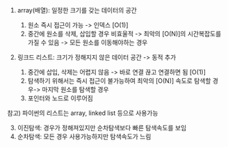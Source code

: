 1. array(배열): 일정한 크기를 갖는 데이터의 공간
    1) 원소 즉시 접근이 가능 -> 인덱스 [O(1)]
    2) 중간에 원소를 삭제, 삽입할 경우 비효울적 -> 최악의 [O(N)]의 시간복잡도를 가질 수 있음 
    -> 모든 원소를 이동해야하는 경우

2. 링크드 리스트: 크기가 정해지지 않은 데이터 공간 -> 동적 추가
    1) 중간에 삽입, 삭제는 어렵지 않음
    -> 바로 연결 끊고 연결하면 됨 [O(1)]
    2) 탐색하기 위해서는 즉시 접근이 불가능하여 최악의 [O(N)] 속도로
    탐색할 경우-> 마지막 원소를 탐색할 경우 
    2) 포인터와 노드로 이루어짐

참고) 파이썬의 리스트는 array, linked list 등으로 사용가능

3. 이진탐색: 경우가 정해져있지만 순차탐색보다 빠른 탐색속도를 보임
4. 순차탐색: 모든 경우 사용가능하지만 탐색속도가 느림
